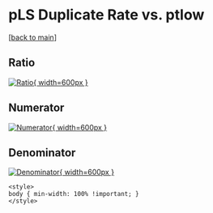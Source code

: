 # pLS Duplicate Rate vs. ptlow

[[back to main](./)]



## Ratio

[![Ratio](../mtv/var/pLS_duplrate_ptlow.png){ width=600px }](../mtv/var/pLS_duplrate_ptlow.pdf)

## Numerator

[![Numerator](../mtv/num/pLS_duplrate_ptlow_num0.png){ width=600px }](../mtv/num/pLS_duplrate_ptlow_num0.pdf)

## Denominator

[![Denominator](../mtv/den/pLS_duplrate_ptlow_den.png){ width=600px }](../mtv/den/pLS_duplrate_ptlow_den.pdf)


``` {=html}
<style>
body { min-width: 100% !important; }
</style>
```
